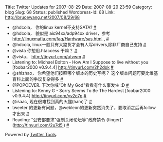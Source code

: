 Title: Twitter Updates for 2007-08-29
Date: 2007-08-29 23:59
Category: blog
Slug: 68
Status: published
Wordpress-Id: 68
Link: http://brucewang.net/2007/08/29/68

-   @hdcola， 你的linux kernel不支持SATA?
    [\#](http://twitter.com/number5/statuses/233715232)
-   @hdcola， 貌似是 aic94xx/adp94xx driver，参考
    <http://linuxmafia.com/faq/Hardware/sas.html> ,
    [\#](http://twitter.com/number5/statuses/233797222)
-   @hdcola, linux一般只有大路货才会有人写drivers,除非厂商自己支持
    [\#](http://twitter.com/number5/statuses/233815462)
-   @vista 你想用.htaccess 干嘛？
    [\#](http://twitter.com/number5/statuses/233885392)
-   @vista， <http://tinyurl.com/utvwm>
    [\#](http://twitter.com/number5/statuses/233911752)
-   Listening to: Michael Bolton - How Am I Suppose to live without you
    [foobar2000 v0.9.4.4] <http://tinyurl.com/2h2dok>
    [\#](http://twitter.com/number5/statuses/233914842)
-   @shizhao， 你希望他们按照哪个版本的历史写呢？
    这个版本问题可要比维基百科上面的争议复杂得多
    [\#](http://twitter.com/number5/statuses/234063252)
-   @POPOEVER. 下次你喊“Oh My God"看看有什么事发生 :D
    [\#](http://twitter.com/number5/statuses/234104132)
-   Listening to: Kenny G - Sorry Seems To Be The Hardest [foobar2000
    v0.9.4.4] <http://tinyurl.com/yv2c7p>
    [\#](http://twitter.com/number5/statuses/234144452)
-   @isaac, 现在很难找到真的火腿(ham)了
    [\#](http://twitter.com/number5/statuses/234357382)
-   tweeter
    的更新有问题，@webleon的更新突然消失了，要取消之后再follow才出来
    [\#](http://twitter.com/number5/statuses/234412542)
-   Reading: "公安部要求"强制关闭论坛等"政府禁令 (finger)"
    (http://tinyurl.com/2u7d5l)
    [\#](http://twitter.com/number5/statuses/234787302)

Powered by [Twitter Tools](http://alexking.org/projects/wordpress).
